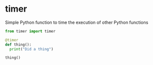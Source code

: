 # timer
Simple Python function to time the execution of other Python functions

```python
from timer import timer

@timer
def thing():
  print("Did a thing")

thing()
```
